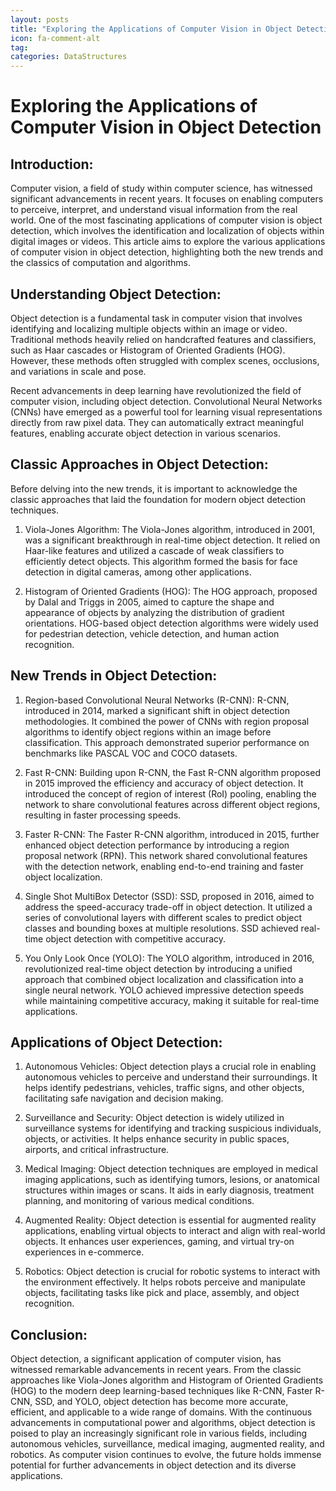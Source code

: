 ```yaml
---
layout: posts
title: "Exploring the Applications of Computer Vision in Object Detection"
icon: fa-comment-alt
tag:      
categories: DataStructures
---
```



# Exploring the Applications of Computer Vision in Object Detection

## Introduction:

Computer vision, a field of study within computer science, has witnessed significant advancements in recent years. It focuses on enabling computers to perceive, interpret, and understand visual information from the real world. One of the most fascinating applications of computer vision is object detection, which involves the identification and localization of objects within digital images or videos. This article aims to explore the various applications of computer vision in object detection, highlighting both the new trends and the classics of computation and algorithms.

## Understanding Object Detection:

Object detection is a fundamental task in computer vision that involves identifying and localizing multiple objects within an image or video. Traditional methods heavily relied on handcrafted features and classifiers, such as Haar cascades or Histogram of Oriented Gradients (HOG). However, these methods often struggled with complex scenes, occlusions, and variations in scale and pose.

Recent advancements in deep learning have revolutionized the field of computer vision, including object detection. Convolutional Neural Networks (CNNs) have emerged as a powerful tool for learning visual representations directly from raw pixel data. They can automatically extract meaningful features, enabling accurate object detection in various scenarios.

## Classic Approaches in Object Detection:

Before delving into the new trends, it is important to acknowledge the classic approaches that laid the foundation for modern object detection techniques.

1. Viola-Jones Algorithm: The Viola-Jones algorithm, introduced in 2001, was a significant breakthrough in real-time object detection. It relied on Haar-like features and utilized a cascade of weak classifiers to efficiently detect objects. This algorithm formed the basis for face detection in digital cameras, among other applications.

2. Histogram of Oriented Gradients (HOG): The HOG approach, proposed by Dalal and Triggs in 2005, aimed to capture the shape and appearance of objects by analyzing the distribution of gradient orientations. HOG-based object detection algorithms were widely used for pedestrian detection, vehicle detection, and human action recognition.

## New Trends in Object Detection:

1. Region-based Convolutional Neural Networks (R-CNN): R-CNN, introduced in 2014, marked a significant shift in object detection methodologies. It combined the power of CNNs with region proposal algorithms to identify object regions within an image before classification. This approach demonstrated superior performance on benchmarks like PASCAL VOC and COCO datasets.

2. Fast R-CNN: Building upon R-CNN, the Fast R-CNN algorithm proposed in 2015 improved the efficiency and accuracy of object detection. It introduced the concept of region of interest (RoI) pooling, enabling the network to share convolutional features across different object regions, resulting in faster processing speeds.

3. Faster R-CNN: The Faster R-CNN algorithm, introduced in 2015, further enhanced object detection performance by introducing a region proposal network (RPN). This network shared convolutional features with the detection network, enabling end-to-end training and faster object localization.

4. Single Shot MultiBox Detector (SSD): SSD, proposed in 2016, aimed to address the speed-accuracy trade-off in object detection. It utilized a series of convolutional layers with different scales to predict object classes and bounding boxes at multiple resolutions. SSD achieved real-time object detection with competitive accuracy.

5. You Only Look Once (YOLO): The YOLO algorithm, introduced in 2016, revolutionized real-time object detection by introducing a unified approach that combined object localization and classification into a single neural network. YOLO achieved impressive detection speeds while maintaining competitive accuracy, making it suitable for real-time applications.

## Applications of Object Detection:

1. Autonomous Vehicles: Object detection plays a crucial role in enabling autonomous vehicles to perceive and understand their surroundings. It helps identify pedestrians, vehicles, traffic signs, and other objects, facilitating safe navigation and decision making.

2. Surveillance and Security: Object detection is widely utilized in surveillance systems for identifying and tracking suspicious individuals, objects, or activities. It helps enhance security in public spaces, airports, and critical infrastructure.

3. Medical Imaging: Object detection techniques are employed in medical imaging applications, such as identifying tumors, lesions, or anatomical structures within images or scans. It aids in early diagnosis, treatment planning, and monitoring of various medical conditions.

4. Augmented Reality: Object detection is essential for augmented reality applications, enabling virtual objects to interact and align with real-world objects. It enhances user experiences, gaming, and virtual try-on experiences in e-commerce.

5. Robotics: Object detection is crucial for robotic systems to interact with the environment effectively. It helps robots perceive and manipulate objects, facilitating tasks like pick and place, assembly, and object recognition.

## Conclusion:

Object detection, a significant application of computer vision, has witnessed remarkable advancements in recent years. From the classic approaches like Viola-Jones algorithm and Histogram of Oriented Gradients (HOG) to the modern deep learning-based techniques like R-CNN, Faster R-CNN, SSD, and YOLO, object detection has become more accurate, efficient, and applicable to a wide range of domains. With the continuous advancements in computational power and algorithms, object detection is poised to play an increasingly significant role in various fields, including autonomous vehicles, surveillance, medical imaging, augmented reality, and robotics. As computer vision continues to evolve, the future holds immense potential for further advancements in object detection and its diverse applications.